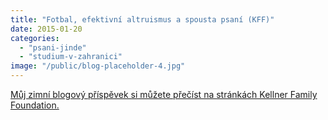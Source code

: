```yaml
---
title: "Fotbal, efektivní altruismus a spousta psaní (KFF)"
date: 2015-01-20
categories:
  - "psani-jinde"
  - "studium-v-zahranici"
image: "/public/blog-placeholder-4.jpg"
---
```


[Můj zimní blogový příspěvek si můžete přečíst na stránkách Kellner Family Foundation.](https://www.kellnerfoundation.cz/univerzity/aktuality/fotbal-efektivni-altruismus-a-spousta-psani)
